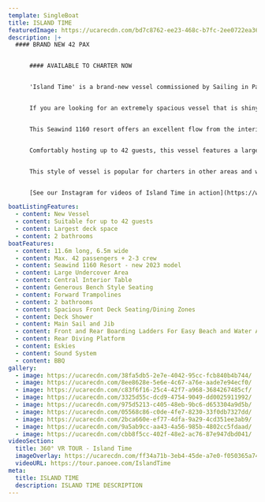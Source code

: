 ```yaml
---
template: SingleBoat
title: ISLAND TIME
featuredImage: https://ucarecdn.com/bd7c8762-ee23-468c-b7fc-2ee0722ea36a/-/crop/3158x3108/1212,795/-/preview/
description: |+
  #### BRAND NEW 42 PAX


      #### AVAILABLE TO CHARTER NOW


      'Island Time' is a brand-new vessel commissioned by Sailing in Paradise and the ultimate day charter/event boat for larger groups.   


      I﻿f you are looking for an extremely spacious vessel that is shiny, new  and guaranteed to impress your guests then 'Island Time' is the perfect choice.  


      This Seawind 1160 resort offers an excellent flow from the interior to exterior spaces making her perfect for events, parties and larger family groups.    


      Comfortably hosting up to 42 guests, this vessel features a large, shaded, indoor space with central island table and wrap around interior bench seating.   On the front deck, guests will enjoy a spacious area with trampolines and unique forward seating/table zones.    


      This style of vessel is popular for charters in other areas and we are delighted to be welcoming the Seawind 1160 Resort to the Gold Coast Broadwater!  She is unrivalled on the Gold Coast if you are looking for a sailing catamaran with style and space.  


      [S﻿ee our Instagram for videos of Island Time in action](https://www.instagram.com/stories/highlights/18039461704595777/)    

boatListingFeatures:
  - content: New Vessel
  - content: Suitable for up to 42 guests
  - content: Largest deck space
  - content: 2 bathrooms
boatFeatures:
  - content: 11.6m long, 6.5m wide
  - content: M﻿ax. 4﻿2 passengers + 2-3 crew
  - content: S﻿eawind 1160 Resort - new 2023 model
  - content: L﻿arge Undercover Area
  - content: Central Interior Table
  - content: Generous B﻿ench Style Seating
  - content: F﻿orward Trampolines
  - content: 2﻿ bathrooms
  - content: Spacious Front Deck Seating/Dining Zones
  - content: D﻿eck Shower
  - content: M﻿ain Sail and Jib
  - content: Front and Rear Boarding Ladders For Easy Beach and Water Access
  - content: R﻿ear Diving Platform
  - content: E﻿skies
  - content: S﻿ound System
  - content: B﻿BQ
gallery:
  - image: https://ucarecdn.com/38fa5db5-2e7e-4042-95cc-fcb840b4b744/
  - image: https://ucarecdn.com/8ee8628e-5e6e-4c67-a76e-aade7e94ecf0/
  - image: https://ucarecdn.com/c83f6f16-25c4-42f7-a968-3684267485cf/
  - image: https://ucarecdn.com/3325d55c-dcd9-4754-9049-dd0025911992/
  - image: https://ucarecdn.com/975d5213-c405-48eb-9bc6-d653304a9d5b/
  - image: https://ucarecdn.com/05568c86-c0de-4fe7-8230-33f0db7327dd/
  - image: https://ucarecdn.com/2bca660e-ef77-4dfa-9a29-4cd351ee3ab9/
  - image: https://ucarecdn.com/9a5ab9cc-aa43-4a56-985b-4802cc5fdaad/
  - image: https://ucarecdn.com/cbb8f5cc-402f-48e2-ac76-87e947dbd041/
videoSection:
  title: 360° VR TOUR - Island Time
  imageOverlay: https://ucarecdn.com/ff34a71b-3eb4-45de-a7e0-f050365a7411/
  videoURL: https://tour.panoee.com/IslandTime
meta:
  title: ISLAND TIME
  description: ISLAND TIME DESCRIPTION
---
```

